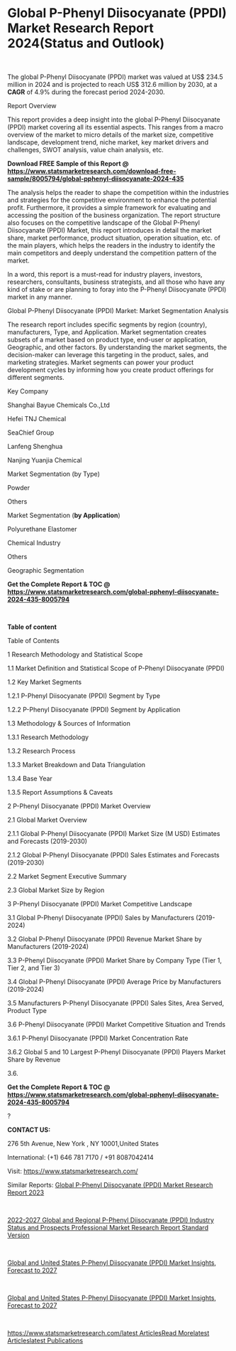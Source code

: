 <h1>Global P-Phenyl Diisocyanate (PPDI) Market Research Report 2024(Status and Outlook)</h1><br/><p>The global P-Phenyl Diisocyanate (PPDI) market was valued at US$ 234.5 million in 2024 and is projected to reach US$ 312.6 million by 2030, at a <strong>CAGR</strong> of 4.9% during the forecast period 2024-2030.</p>
 
 
 
 <p>Report Overview</p>
 
 
 
 <p>This report provides a deep insight into the global P-Phenyl Diisocyanate (PPDI) market covering all its essential aspects. This ranges from a macro overview of the market to micro details of the market size, competitive landscape, development trend, niche market, key market drivers and challenges, SWOT analysis, value chain analysis, etc.</p>
 
 
 
 <p><strong>Download FREE Sample of this Report @ <a href="https://www.statsmarketresearch.com/download-free-sample/8005794/global-pphenyl-diisocyanate-2024-435">https://www.statsmarketresearch.com/download-free-sample/8005794/global-pphenyl-diisocyanate-2024-435</a></strong></p>
 
 
 
 <p>The analysis helps the reader to shape the competition within the industries and strategies for the competitive environment to enhance the potential profit. Furthermore, it provides a simple framework for evaluating and accessing the position of the business organization. The report structure also focuses on the competitive landscape of the Global P-Phenyl Diisocyanate (PPDI) Market, this report introduces in detail the market share, market performance, product situation, operation situation, etc. of the main players, which helps the readers in the industry to identify the main competitors and deeply understand the competition pattern of the market.</p>
 
 
 
 <p>In a word, this report is a must-read for industry players, investors, researchers, consultants, business strategists, and all those who have any kind of stake or are planning to foray into the P-Phenyl Diisocyanate (PPDI) market in any manner.</p>
 
 
 
 <p>Global P-Phenyl Diisocyanate (PPDI) Market: Market Segmentation Analysis</p>
 
 
 
 <p>The research report includes specific segments by region (country), manufacturers, Type, and Application. Market segmentation creates subsets of a market based on product type, end-user or application, Geographic, and other factors. By understanding the market segments, the decision-maker can leverage this targeting in the product, sales, and marketing strategies. Market segments can power your product development cycles by informing how you create product offerings for different segments.</p>
 
 
 
 <p>Key Company</p>
 
 
 
 <p>Shanghai Bayue Chemicals Co.,Ltd</p>
 
 
 
 <p>Hefei TNJ Chemical</p>
 
 
 
 <p>SeaChief Group</p>
 
 
 
 <p>Lanfeng Shenghua</p>
 
 
 
 <p>Nanjing Yuanjia Chemical</p>
 
 
 
 <p>Market Segmentation (by Type)</p>
 
 
 
 <p>Powder</p>
 
 
 
 <p>Others</p>
 
 
 
 <p>Market Segmentation (<strong>by Application</strong>)</p>
 
 
 
 <p>Polyurethane Elastomer</p>
 
 
 
 <p>Chemical Industry</p>
 
 
 
 <p>Others</p>
 
 
 
 <p>Geographic Segmentation</p>
 
 
 
 <div><b>Get the Complete Report & TOC @ <a href="https://www.statsmarketresearch.com/global-pphenyl-diisocyanate-2024-435-8005794">https://www.statsmarketresearch.com/global-pphenyl-diisocyanate-2024-435-8005794</a></b></div>
 
 
 
 <p><br />
 
 <b>Table of content</b></p>
 
 
 
 <p>Table of Contents<br />
 
 1 Research Methodology and Statistical Scope<br />
 
 1.1 Market Definition and Statistical Scope of P-Phenyl Diisocyanate (PPDI)<br />
 
 1.2 Key Market Segments<br />
 
 1.2.1 P-Phenyl Diisocyanate (PPDI) Segment by Type<br />
 
 1.2.2 P-Phenyl Diisocyanate (PPDI) Segment by Application<br />
 
 1.3 Methodology & Sources of Information<br />
 
 1.3.1 Research Methodology<br />
 
 1.3.2 Research Process<br />
 
 1.3.3 Market Breakdown and Data Triangulation<br />
 
 1.3.4 Base Year<br />
 
 1.3.5 Report Assumptions & Caveats<br />
 
 2 P-Phenyl Diisocyanate (PPDI) Market Overview<br />
 
 2.1 Global Market Overview<br />
 
 2.1.1 Global P-Phenyl Diisocyanate (PPDI) Market Size (M USD) Estimates and Forecasts (2019-2030)<br />
 
 2.1.2 Global P-Phenyl Diisocyanate (PPDI) Sales Estimates and Forecasts (2019-2030)<br />
 
 2.2 Market Segment Executive Summary<br />
 
 2.3 Global Market Size by Region<br />
 
 3 P-Phenyl Diisocyanate (PPDI) Market Competitive Landscape<br />
 
 3.1 Global P-Phenyl Diisocyanate (PPDI) Sales by Manufacturers (2019-2024)<br />
 
 3.2 Global P-Phenyl Diisocyanate (PPDI) Revenue Market Share by Manufacturers (2019-2024)<br />
 
 3.3 P-Phenyl Diisocyanate (PPDI) Market Share by Company Type (Tier 1, Tier 2, and Tier 3)<br />
 
 3.4 Global P-Phenyl Diisocyanate (PPDI) Average Price by Manufacturers (2019-2024)<br />
 
 3.5 Manufacturers P-Phenyl Diisocyanate (PPDI) Sales Sites, Area Served, Product Type<br />
 
 3.6 P-Phenyl Diisocyanate (PPDI) Market Competitive Situation and Trends<br />
 
 3.6.1 P-Phenyl Diisocyanate (PPDI) Market Concentration Rate<br />
 
 3.6.2 Global 5 and 10 Largest P-Phenyl Diisocyanate (PPDI) Players Market Share by Revenue<br />
 
 3.6.</p>
 
 
 
 <div><b>Get the Complete Report & TOC @ <a href="https://www.statsmarketresearch.com/global-pphenyl-diisocyanate-2024-435-8005794">https://www.statsmarketresearch.com/global-pphenyl-diisocyanate-2024-435-8005794</a></b></div>
 
 
 
 <p>? </p>
 
 
 
 <p><b>CONTACT US:</b><br />
 
 276 5th Avenue, New York , NY 10001,United States<br />
 
 International: (+1) 646 781 7170 / +91 8087042414<br />
 
 Visit: <a href="https://www.statsmarketresearch.com/">https://www.statsmarketresearch.com/</a><br />
 
 Similar Reports: <a href="https://www.statsmarketresearch.com/global-pphenyl-diisocyanate-2024-435-8005794">Global P-Phenyl Diisocyanate (PPDI) Market Research Report 2023</a><br />
 
 <br />
 
 <a href="https://www.statsmarketresearch.com/global-pphenyl-diisocyanate-2024-435-8005794">2022-2027 Global and Regional P-Phenyl Diisocyanate (PPDI) Industry Status and Prospects Professional Market Research Report Standard Version</a><br />
 
 <br />
 
 <a href="https://www.statsmarketresearch.com/global-pphenyl-diisocyanate-2024-435-8005794">Global and United States P-Phenyl Diisocyanate (PPDI) Market Insights, Forecast to 2027</a><br />
 
 <br />
 
 <a href="https://www.statsmarketresearch.com/global-pphenyl-diisocyanate-2024-435-8005794">Global and United States P-Phenyl Diisocyanate (PPDI) Market Insights, Forecast to 2027</a><br />
 
 <br />
 
 <a href="https://gyeongbokgung.com">https://www.statsmarketresearch.com/</a><a href="https://hallyeomaritime.com">latest Articles</a><a href="https://jingwansa.com">Read More</a><a href="https://nguoiviet.jp/">latest Articles</a><a href="https://www.intelmarketresearch.com/">latest Publications</a></p>